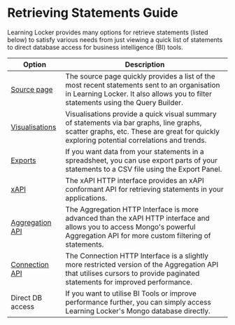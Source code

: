 ---
---

# Retrieving Statements Guide
Learning Locker provides many options for retrieve statements (listed below) to satisfy various needs from just viewing a quick list of statements to direct database access for business intelligence (BI) tools.

Option | Description
--- | ---
[Source page](https://ht2ltd.zendesk.com/hc/en-us/sections/115000232469-Filtering-Exploring-Statements) | The source page quickly provides a list of the most recent statements sent to an organisation in Learning Locker. It also allows you to filter statements using the Query Builder.
[Visualisations](https://ht2ltd.zendesk.com/hc/en-us/sections/115000222689-Visualisations) | Visualisations provide a quick visual summary of statements via bar graphs, line graphs, scatter graphs, etc. These are great for quickly exploring potential correlations and trends.
[Exports](https://ht2ltd.zendesk.com/hc/en-us/sections/115000232489-Exporting-Statements) | If you want data from your statements in a spreadsheet, you can use export parts of your statements to a CSV file using the Export Panel.
[xAPI](../http-xapi) | The xAPI HTTP interface provides an xAPI conformant API for retrieving statements in your applications.
[Aggregation API](../http-aggregation) | The Aggregation HTTP Interface is more advanced than the xAPI HTTP interface and allows you to access Mongo's powerful Aggregation API for more custom filtering of statements.
[Connection API](../http-connection) | The Connection HTTP Interface is a slightly more restricted version of the Aggregation API that utilises cursors to provide paginated statements for improved performance.
Direct DB access | If you want to utilise BI Tools or improve performance further, you can simply access Learning Locker's Mongo database directly.
